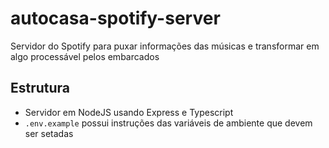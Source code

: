 # autocasa-spotify-server
Servidor do Spotify para puxar informações das músicas e transformar em algo processável pelos embarcados

## Estrutura
- Servidor em NodeJS usando Express e Typescript
- `.env.example` possui instruções das variáveis de ambiente que devem ser setadas
